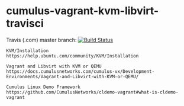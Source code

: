 # cumulus-vagrant-kvm-libvirt-travisci



Travis (.com) master branch:
[![Build Status](https://travis-ci.com/githubfoam/cumulus-vagrant-kvm-libvirt-travisci.svg?branch=master)](https://travis-ci.com/githubfoam/cumulus-vagrant-kvm-libvirt-travisci)  

~~~~
KVM/Installation
https://help.ubuntu.com/community/KVM/Installation

Vagrant and Libvirt with KVM or QEMU
https://docs.cumulusnetworks.com/cumulus-vx/Development-Environments/Vagrant-and-Libvirt-with-KVM-or-QEMU/

Cumulus Linux Demo Framework
https://github.com/CumulusNetworks/cldemo-vagrant#what-is-cldemo-vagrant

~~~~
